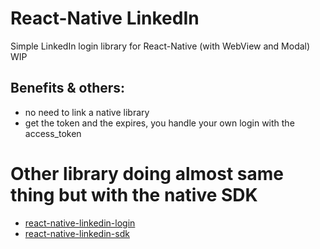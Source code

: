 # React-Native LinkedIn
Simple LinkedIn login library for React-Native (with WebView and Modal) WIP

## Benefits & others:
* no need to link a native library
* get the token and the expires, you handle your own login with the access_token

# Other library doing almost same thing but with the native SDK
* [react-native-linkedin-login](https://www.npmjs.com/package/react-native-linkedin-login)
* [react-native-linkedin-sdk](https://www.npmjs.com/package/react-native-linkedin-sdk)
